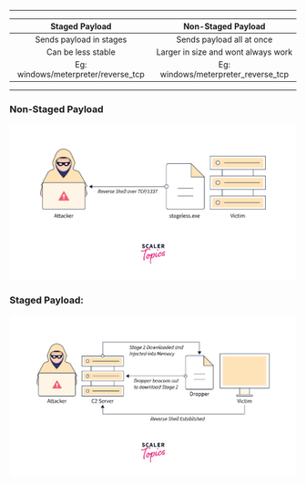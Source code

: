 ___

|         **Staged Payload**          |       **Non-Staged Payload**        |
| :---------------------------------: | :---------------------------------: |
|       Sends payload in stages       |      Sends payload all at once      |
|         Can be less stable          | Larger in size and wont always work |
| Eg: windows/meterpreter/reverse_tcp | Eg: windows/meterpreter_reverse_tcp |
___

### Non-Staged Payload

![](Courses/TCM%20Practical%20Ethical%20Hacking/Domain%205%20-%20Exploitation%20Basics/assests/Pasted%20image%2020250905233918.png)

### Staged Payload:

![](Courses/TCM%20Practical%20Ethical%20Hacking/Domain%205%20-%20Exploitation%20Basics/assests/Pasted%20image%2020250905233944.png)

